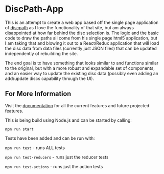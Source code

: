 # DiscPath-App

This is an attempt to create a web app based off the single page application of [discpath](http://discpath.haxor.fi/) as I love the functionality of that site, but am always disappointed at how far behind the disc selection is.  The logic and the basic code to draw the paths all come from his single page html5 application, but I am taking that and blowing it out to a React/Redux application that will load the disc data from data files (currently just JSON files) that can be updated independently of rebuilding the site.

The end goal is to have something that looks similar to and functions similar to the original, but with a more robust and expandable set of components, and an easier way to update the existing disc data (possibly even adding an add/update discs capability through the UI).

## For More Information
Visit the [documentation](https://discpath.readme.io/) for all the current features and future projected features.

This is being build using Node.js and can be started by calling:

`npm run start`

Tests have been added and can be run with:

`npm run test`  - runs ALL tests

`npm run test-reducers` - runs just the reducer tests

`npm run test-actions` - runs just the action tests
